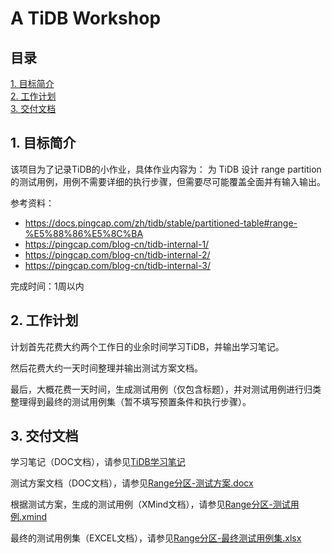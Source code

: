 # A TiDB Workshop

## 目录
[1. 目标简介](#1-目标简介)  
[2. 工作计划](#2-项目架构)  
[3. 交付文档](#3-交付文档)  

## 1. 目标简介
该项目为了记录TiDB的小作业，具体作业内容为：
为 TiDB 设计 range partition 的测试用例，用例不需要详细的执行步骤，但需要尽可能覆盖全面并有输入输出。

参考资料：
- https://docs.pingcap.com/zh/tidb/stable/partitioned-table#range-%E5%88%86%E5%8C%BA
- https://pingcap.com/blog-cn/tidb-internal-1/
- https://pingcap.com/blog-cn/tidb-internal-2/
- https://pingcap.com/blog-cn/tidb-internal-3/

完成时间：1周以内


## 2. 工作计划
计划首先花费大约两个工作日的业余时间学习TiDB，并输出学习笔记。

然后花费大约一天时间整理并输出测试方案文档。

最后，大概花费一天时间，生成测试用例（仅包含标题），并对测试用例进行归类整理得到最终的测试用例集（暂不填写预置条件和执行步骤）。

## 3. 交付文档
学习笔记（DOC文档），请参见[TiDB学习笔记](https://github.com/zhctotti10/tidb-workshop/tree/master/docs)

测试方案文档（DOC文档），请参见[Range分区-测试方案.docx](https://github.com/zhctotti10/tidb-workshop/tree/master/docs)

根据测试方案，生成的测试用例（XMind文档），请参见[Range分区-测试用例.xmind](https://github.com/zhctotti10/tidb-workshop/tree/master/docs)

最终的测试用例集（EXCEL文档），请参见[Range分区-最终测试用例集.xlsx](https://github.com/zhctotti10/tidb-workshop/tree/master/docs)
